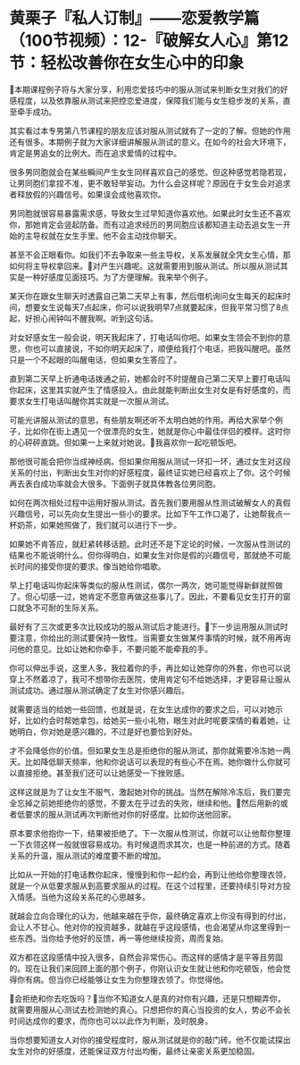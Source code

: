 # 黄栗子『私人订制』——恋爱教学篇（100节视频）：12-『破解女人心』第12节：轻松改善你在女生心中的印象

🎼本期课程例子将与大家分享，利用恋爱技巧中的服从测试来判断女生对我们的好感程度，以及依靠服从测试来把控恋爱进度，保障我们能与女生稳步发的关系，直至牵手成功。

其实看过本专男第八节课程的朋友应该对服从测试就有了一定的了解。但她的作用还有很多。本期例子就为大家详细讲解服从测试的意义。在如今的社会大环境下，肯定是男追女的比例大。而在追求爱情的过程中。

很多男同胞就会在某些瞬间产生女生同样喜欢自己的感觉。但这种感觉若隐若现，让男同胞们拿捏不准，更不敢轻举妄动。为什么会这样呢？原因在于女生会对追求者释放假的兴趣信号。如果误会成他喜欢你。

男同胞就很容易暴露需求感，导致女生过早知道你喜欢他。如果此时女生还不喜欢你，那她肯定会竖起防备。而有过追求经历的男同胞应该都知道主动去追女生一开始的主导权就在女生手里。他不会主动找你聊天。

甚至不会正眼看你。如我们不去争取来一些主导权，关系发展就全凭女生心情，那如何将主导权拿回来。🎼对产生兴趣呢。这就需要用到服从测试。所以服从测试其实是一种好感度见面技巧。为了方便理解。我来举个例子。

某天你在跟女生聊天时透露自己第二天早上有事，然后借机询问女生每天的起床时间，想要女生说每天7点起床，你可以说我明早7点就要起床，但我平常习惯了8点起，好担心闹钟叫不醒我啊。听到这句话。

对女好感女生一般会说，明天我起床了，打电话叫你吧。如果女生领会不到你的意思，你也可以直接说，不如你明天起床了，顺便给我打个电话，把我叫醒吧。虽然只是一个不起眼的叫醒电话，但如果女生答应了。

直到第二天早上折通电话拨通之前，她都会时不时提醒自己第二天早上要打电话叫你起床，这里其实就产生了情感投入。由此就能判断出女生对女是有好感度的，而要求女生打电话叫醒你其实就是一次服从测试。

可能光讲服从测试的意思，有些朋友啊还听不太明白她的作用。再给大家举个例子，比如你在街上遇见一个很漂亮的女生，她就是你心中最佳伴侣的模样。这时你的心砰砰直跳。但如果一上来就对她说。🎼我喜欢你一起吃顿饭吧。

那他很可能会把你当成神经病。但如果你用服从测试一环扣一环，通过女生对这段关系的付出，判断出女生对你的好感程度，最终证实她已经喜欢上了你。这个时候再去表白成功率就会大很多。下面例子就具体教各位男同胞。

如何在两次相处过程中运用好服从测试。首先我们要用服从性测试破解女人的真假兴趣信号，可以先向女生提出一些小的要求。比如下午工作口渴了，让她帮我点一杯奶茶，如果她照做了，我们就可以进行下一步。

如果她不肯答应，就赶紧转移话题。此时还不是下定论的时候，一次服从性测试的结果也不能说明什么。但你得明白，如果女生对你是假的兴趣信号，那就绝不可能长时间的接受你提的要求。像当她给你唱歌。

早上打电话叫你起床等类似的服从性测试，偶尔一两次，她可能觉得新鲜就照做了。但心切感一过，她肯定不愿意再做这些事儿了。因此，不要看见女生打开的窗口就急不可耐的生际关系。

最好有了三次或更多次比较成功的服从测试后才能进行。🎼下一步运用服从测试时要注意，你给出的测试要保持一致性。当需要女生做某件事情的时候，就不用再询问他的意见。比如让她和你牵手，不要问能不能牵我的手。

你可以伸出手说，这里人多，我拉着你的手，再比如让她穿你的外套，你也可以说穿上不然着凉了，我可不想带你去医院，使用肯定句不给她选择，才更容易让服从测试成功。通过服从测试确定了女生对你感兴趣后。

就需要适当的给她一些回馈，也就是说，在女生达成你的要求之后，可以对她示好，比如约会时帮她拿包，给她买一些小礼物，眼生对此时呢要深情的看着她，让她明白，你对她是感兴趣的，不过是好也要恰到好处。

才不会降低你的价值。但如果女生总是拒绝你的服从测试，那你就需要冷冻她一两天。比如降低聊天频率，他和你说话可以表现的有些心不在焉。她你做什么你就可以直接拒绝。甚至我们还可以让她感受一下挫败感。

这样这就是为了让女生不服气，激起她对你的挑战。当然在解除冷冻后，我们要完全忘掉之前她拒绝你的感觉，不要太在乎过去的失败，继续和他。🎼然后用新的或者低要求的服从测试再次判断他对你的好感度。比如你送他回家。

原本要求他抱你一下，结果被拒绝了。下一次服从性测试，你就可以让他帮你整理一下衣领这样一般就很容易成功。有时候退而求其次，也是一种前进的方式。随着关系的升温，服从测试的难度要不断的增加。

比如从一开始的打电话教你起床，慢慢到和你一起约会，再到让他给你整理衣领，就是一个从低要求服从到高要求服从的过程。在这个过程里，还要持续引导对方投入情感。当他为这段关系花的心思越多。

就越会立向合理化的认为，他越来越在乎你，最终确定喜欢上你没有得到的付出，会让人不甘心。他对你的投资越多，就越在乎这段感情，也会渴望从你这里得到一些东西。当你给予他好的反馈，再一等他继续投资，周而复始。

双方都在这段感情中投入很多，自然会非常伤心。而这样的感情才是平等且劳固的。现在让我们来回顾上面的那个例子，你刚认识女生就让他和你吃顿饭，他会觉得你有病。但当你已经能够让女生为你整理衣领了。你觉得他。

🎼会拒绝和你去吃饭吗？🎼当你不知道女人是真的对你有兴趣，还是只想糊弄你，就需要用服从心测试去检测她的真心。只想把你的真心当投资的女人，势必不会长时间达成你的要求，而你也可以以此作为判断，及时脱身。

当你想要知道女人对你的接受程度时，服从测试就是你的敲门砖。他不仅能试探出女生对你的好感度，还能保证双方付出均衡，最终让亲密关系更加稳固。

